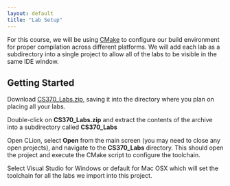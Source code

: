 ```yaml
---
layout: default
title: "Lab Setup"
---
```


For this course, we will be using [CMake](https://cmake.org) to configure our build environment for proper compilation across different platforms. We will add each lab as a subdirectory into a single project to allow all of the labs to be visible in the same IDE window.

## Getting Started

Download [CS370\_Labs.zip](src/CS370_Labs.zip), saving it into the directory where you plan on placing all your labs.

Double-click on **CS370\_Labs.zip** and extract the contents of the archive into a subdirectory called **CS370\_Labs**

Open CLion, select **Open** from the main screen (you may need to close any open projects), and navigate to the **CS370\_Labs** directory. This should open the project and execute the CMake script to configure the toolchain.

Select Visual Studio for Windows or default for Mac OSX which will set the toolchain for all the labs we import into this project.


